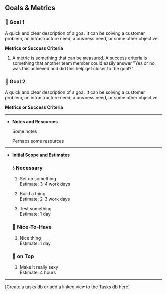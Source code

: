 ## Goals & Metrics

### 🏁 Goal 1

A quick and clear description of a goal. It can be solving a customer problem, an infrastructure need, a business need, or some other objective.

**Metrics or Success Criteria**

1. A metric is something that can be measured. A success criteria is something that another team member could easily answer "Yes or no, was this achieved and did this help get closer to the goal?"

### 🏁 Goal 2

A quick and clear description of a goal. It can be solving a customer problem, an infrastructure need, a business need, or some other objective.

**Metrics or Success Criteria**

  

---

- **Notes and Resources**
    
    Some notes
    
    Perhaps some resources
    

---

- **Initial Scope and Estimates**
    
    ### 💧 Necessary
    
    1. Set up something  
        Estimate: 3-4 work days  
        
    2. Build a thing  
        Estimate: 2-3 work days  
        
    3. Test something  
        Estimate: 1 day  
        
    
    ### 🍦 Nice-To-Have
    
    1. Nice thing  
        Estimate: 1 day  
        
    
    ### 🍒 on Top
    
    1. Make it really sexy  
        Estimate: 4 hours  
        
    
      
    

---

  

[Create a tasks db or add a linked view to the Tasks db here]